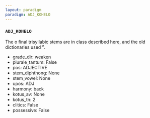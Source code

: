 ```yaml
---
layout: paradigm
paradigm: ADJ_KOHELO
---
```

### ` ADJ_KOHELO `

The o final trisyllabic stems are in class described here, and the old dictionaries used ². 
* grade_dir: weaken
* plurale_tantum: False
* pos: ADJECTIVE
* stem_diphthong: None
* stem_vowel: None
* upos: ADJ
* harmony: back
* kotus_av: None
* kotus_tn: 2
* clitics: False
* possessive: False
